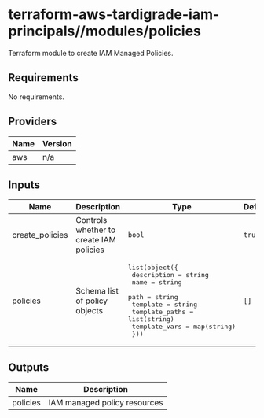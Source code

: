 # terraform-aws-tardigrade-iam-principals//modules/policies

Terraform module to create IAM Managed Policies.


<!-- BEGIN TFDOCS -->
## Requirements

No requirements.

## Providers

| Name | Version |
|------|---------|
| aws | n/a |

## Inputs

| Name | Description | Type | Default | Required |
|------|-------------|------|---------|:--------:|
| create\_policies | Controls whether to create IAM policies | `bool` | `true` | no |
| policies | Schema list of policy objects | <pre>list(object({<br>    description    = string<br>    name           = string<br>    path           = string<br>    template       = string<br>    template_paths = list(string)<br>    template_vars  = map(string)<br>  }))</pre> | `[]` | no |

## Outputs

| Name | Description |
|------|-------------|
| policies | IAM managed policy resources |

<!-- END TFDOCS -->
